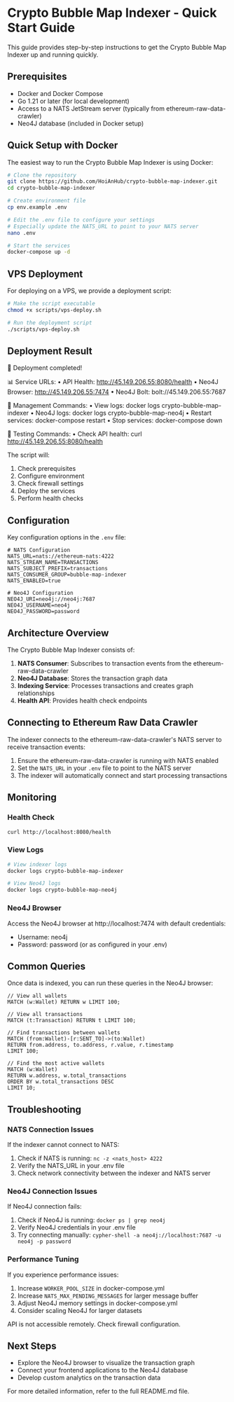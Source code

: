 # Crypto Bubble Map Indexer - Quick Start Guide

This guide provides step-by-step instructions to get the Crypto Bubble Map Indexer up and running quickly.

## Prerequisites

- Docker and Docker Compose
- Go 1.21 or later (for local development)
- Access to a NATS JetStream server (typically from ethereum-raw-data-crawler)
- Neo4J database (included in Docker setup)

## Quick Setup with Docker

The easiest way to run the Crypto Bubble Map Indexer is using Docker:

```bash
# Clone the repository
git clone https://github.com/HoiAnHub/crypto-bubble-map-indexer.git
cd crypto-bubble-map-indexer

# Create environment file
cp env.example .env

# Edit the .env file to configure your settings
# Especially update the NATS_URL to point to your NATS server
nano .env

# Start the services
docker-compose up -d
```

## VPS Deployment

For deploying on a VPS, we provide a deployment script:

```bash
# Make the script executable
chmod +x scripts/vps-deploy.sh

# Run the deployment script
./scripts/vps-deploy.sh
```

## Deployment Result
🎉 Deployment completed!

📊 Service URLs:
  • API Health: http://45.149.206.55:8080/health
  • Neo4J Browser: http://45.149.206.55:7474
  • Neo4J Bolt: bolt://45.149.206.55:7687

🔧 Management Commands:
  • View logs: docker logs crypto-bubble-map-indexer
  • Neo4J logs: docker logs crypto-bubble-map-neo4j
  • Restart services: docker-compose restart
  • Stop services: docker-compose down

🧪 Testing Commands:
  • Check API health: curl http://45.149.206.55:8080/health


The script will:
1. Check prerequisites
2. Configure environment
3. Check firewall settings
4. Deploy the services
5. Perform health checks

## Configuration

Key configuration options in the `.env` file:

```
# NATS Configuration
NATS_URL=nats://ethereum-nats:4222
NATS_STREAM_NAME=TRANSACTIONS
NATS_SUBJECT_PREFIX=transactions
NATS_CONSUMER_GROUP=bubble-map-indexer
NATS_ENABLED=true

# Neo4J Configuration
NEO4J_URI=neo4j://neo4j:7687
NEO4J_USERNAME=neo4j
NEO4J_PASSWORD=password
```

## Architecture Overview

The Crypto Bubble Map Indexer consists of:

1. **NATS Consumer**: Subscribes to transaction events from the ethereum-raw-data-crawler
2. **Neo4J Database**: Stores the transaction graph data
3. **Indexing Service**: Processes transactions and creates graph relationships
4. **Health API**: Provides health check endpoints

## Connecting to Ethereum Raw Data Crawler

The indexer connects to the ethereum-raw-data-crawler's NATS server to receive transaction events:

1. Ensure the ethereum-raw-data-crawler is running with NATS enabled
2. Set the `NATS_URL` in your `.env` file to point to the NATS server
3. The indexer will automatically connect and start processing transactions

## Monitoring

### Health Check

```bash
curl http://localhost:8080/health
```

### View Logs

```bash
# View indexer logs
docker logs crypto-bubble-map-indexer

# View Neo4J logs
docker logs crypto-bubble-map-neo4j
```

### Neo4J Browser

Access the Neo4J browser at http://localhost:7474 with default credentials:
- Username: neo4j
- Password: password (or as configured in your .env)

## Common Queries

Once data is indexed, you can run these queries in the Neo4J browser:

```cypher
// View all wallets
MATCH (w:Wallet) RETURN w LIMIT 100;

// View all transactions
MATCH (t:Transaction) RETURN t LIMIT 100;

// Find transactions between wallets
MATCH (from:Wallet)-[r:SENT_TO]->(to:Wallet)
RETURN from.address, to.address, r.value, r.timestamp
LIMIT 100;

// Find the most active wallets
MATCH (w:Wallet)
RETURN w.address, w.total_transactions
ORDER BY w.total_transactions DESC
LIMIT 10;
```

## Troubleshooting

### NATS Connection Issues

If the indexer cannot connect to NATS:

1. Check if NATS is running: `nc -z <nats_host> 4222`
2. Verify the NATS_URL in your .env file
3. Check network connectivity between the indexer and NATS server

### Neo4J Connection Issues

If Neo4J connection fails:

1. Check if Neo4J is running: `docker ps | grep neo4j`
2. Verify Neo4J credentials in your .env file
3. Try connecting manually: `cypher-shell -a neo4j://localhost:7687 -u neo4j -p password`

### Performance Tuning

If you experience performance issues:

1. Increase `WORKER_POOL_SIZE` in docker-compose.yml
2. Increase `NATS_MAX_PENDING_MESSAGES` for larger message buffer
3. Adjust Neo4J memory settings in docker-compose.yml
4. Consider scaling Neo4J for larger datasets

  API is not accessible remotely. Check firewall configuration.

## Next Steps

- Explore the Neo4J browser to visualize the transaction graph
- Connect your frontend applications to the Neo4J database
- Develop custom analytics on the transaction data

For more detailed information, refer to the full README.md file.